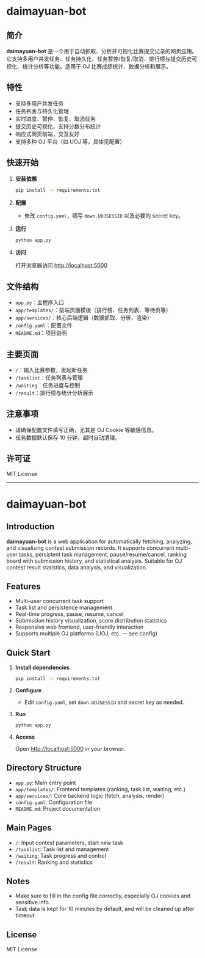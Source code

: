 # daimayuan-bot

## 简介

**daimayuan-bot** 是一个用于自动抓取、分析并可视化比赛提交记录的网页应用。它支持多用户并发任务、任务持久化、任务暂停/恢复/取消、排行榜与提交历史可视化、统计分析等功能。适用于 OJ 比赛成绩统计、数据分析和展示。

## 特性

- 支持多用户并发任务
- 任务列表与持久化管理
- 实时进度、暂停、恢复、取消任务
- 提交历史可视化，支持分数分布统计
- 响应式网页前端，交互友好
- 支持多种 OJ 平台（如 UOJ 等，具体见配置）

## 快速开始

1. **安装依赖**

   ```bash
   pip install -r requirements.txt
   ```

2. **配置**

   - 修改 `config.yaml`，填写 `down.UOJSESSID` 以及必要的 secret key。

3. **运行**

   ```bash
   python app.py
   ```

4. **访问**

   打开浏览器访问 [http://localhost:5000](http://localhost:5000)

## 文件结构

- `app.py`：主程序入口
- `app/templates/`：前端页面模板（排行榜、任务列表、等待页等）
- `app/services/`：核心后端逻辑（数据抓取、分析、渲染）
- `config.yaml`：配置文件
- `README.md`：项目说明

## 主要页面

- `/`：输入比赛参数，发起新任务
- `/tasklist`：任务列表与管理
- `/waiting`：任务进度与控制
- `/result`：排行榜与统计分析展示

## 注意事项

- 请确保配置文件填写正确，尤其是 OJ Cookie 等敏感信息。
- 任务数据默认保存 10 分钟，超时自动清理。

## 许可证

MIT License

---

# daimayuan-bot

## Introduction

**daimayuan-bot** is a web application for automatically fetching, analyzing, and visualizing contest submission records. It supports concurrent multi-user tasks, persistent task management, pause/resume/cancel, ranking board with submission history, and statistical analysis. Suitable for OJ contest result statistics, data analysis, and visualization.

## Features

- Multi-user concurrent task support
- Task list and persistence management
- Real-time progress, pause, resume, cancel
- Submission history visualization, score distribution statistics
- Responsive web frontend, user-friendly interaction
- Supports multiple OJ platforms (UOJ, etc. — see config)

## Quick Start

1. **Install dependencies**

   ```bash
   pip install -r requirements.txt
   ```

2. **Configure**

   - Edit `config.yaml`, set `down.UOJSESSID` and secret key as needed.

3. **Run**

   ```bash
   python app.py
   ```

4. **Access**

   Open [http://localhost:5000](http://localhost:5000) in your browser.

## Directory Structure

- `app.py`: Main entry point
- `app/templates/`: Frontend templates (ranking, task list, waiting, etc.)
- `app/services/`: Core backend logic (fetch, analysis, render)
- `config.yaml`: Configuration file
- `README.md`: Project documentation

## Main Pages

- `/`: Input contest parameters, start new task
- `/tasklist`: Task list and management
- `/waiting`: Task progress and control
- `/result`: Ranking and statistics

## Notes

- Make sure to fill in the config file correctly, especially OJ cookies and sensitive info.
- Task data is kept for 10 minutes by default, and will be cleaned up after timeout.

## License

MIT License
